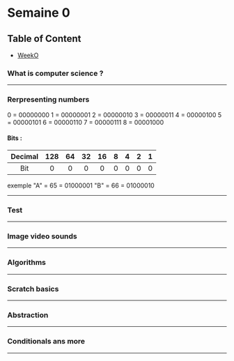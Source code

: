 
# Semaine 0

## Table of Content

- [WeekO](https://cs50.harvard.edu/x/2022/notes/0/)


### What is computer science ?

---

### Rerpresenting numbers



0 = 00000000 
1 = 00000001 
2 = 00000010 
3 = 00000011 
4 = 00000100 
5 = 00000101 
6 = 00000110 
7 = 00000111 
8 = 00001000 

#### Bits :

| Decimal | 128 | 64 | 32 | 16 | 8 | 4 | 2 | 1 | 
| :--: | :-: | :-: | :-: | :-: | :-: | :-: | :-: | :-: |
| Bit | 0 | 0 | 0 | 0 | 0 | 0 | 0 | 0 | 

 exemple 
 "A" = 65 = 01000001
 "B" = 66 = 01000010

 ---

### Test

---

### Image video sounds

---

### Algorithms

---

### Scratch basics

---

### Abstraction

---

### Conditionals ans more 

---

